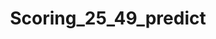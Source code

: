 ---  
schema: Scoring_25_49_predict  
title: Scoring_25_49_predict  
organization: Sample Department  
notes: Used in 0 lineage(s)  
resources:  
  - name: Scoring_25_49_predict 
    url: abfs://system/Scoring_25_49_predict 
    format : parquet  
license: None  
category:
  - Education  
maintainer: User  
maintainer_email: UserMail  
---
